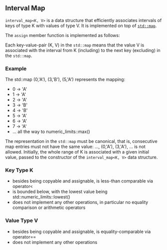 ## Interval Map

```interval_map<K, V>``` is a data structure that efficiently associates intervals of keys of type K with values of type V. It is implemented on top of [```std::map```](https://en.cppreference.com/w/cpp/container/map).

The ```assign``` member function is implemented as follows:

Each key-value-pair (K, V) in the ```std::map``` means that the value V is associated with the interval from K (including) to the next key (excluding) in the ```std::map```.

### Example
The std::map (0,'A'), (3,'B'), (5,'A') represents the mapping:

* 0 -> 'A'
* 1 -> 'A'
* 2 -> 'A'
* 3 -> 'B'
* 4 -> 'B'
* 5 -> 'A'
* 6 -> 'A'
* 7 -> 'A'
* ... all the way to numeric_limits<int>::max()

The representation in the ```std::map``` must be canonical, that is, consecutive map entries must not have the same value: ..., (0,'A'), (3,'A'), ... is not allowed. Initially, the whole range of K is associated with a given initial value, passed to the constructor of the ```interval_map<K, V>``` data structure.

### Key Type K

* besides being copyable and assignable, is less-than comparable via operator<
* is bounded below, with the lowest value being std::numeric_limits<K>::lowest()
* does not implement any other operations, in particular no equality comparison or arithmetic operators

### Value Type V

* besides being copyable and assignable, is equality-comparable via operator==
* does not implement any other operations

